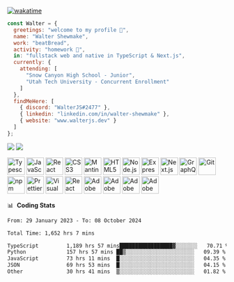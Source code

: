 [![wakatime](https://wakatime.com/badge/user/633611a5-2410-4a66-96ad-ce6a6df384d0.svg)](https://wakatime.com/@633611a5-2410-4a66-96ad-ce6a6df384d0)
```js
const Walter = {
  greetings: "welcome to my profile 👋",
  name: "Walter Shewmake",
  work: "beatBread",
  activity: "homework 🥲",
  in: "fullstack web and native in TypeScript & Next.js",
  currently: {
    attending: [
      "Snow Canyon High School - Junior",
      "Utah Tech University - Concurrent Enrollment"
    ]
  },
  findMeHere: [
    { discord: "WalterJS#2477" },
    { linkedin: "linkedin.com/in/walter-shewmake" },
    { website: "www.walterjs.dev" }
  ]
};
```

<a href="https://linkedin.com/in/walter-shewmake"><img src="https://img.shields.io/badge/LinkedIn-walter--shewmake-blue"/></a>
<a href="https://www.walterjs.dev/"><img src="https://img.shields.io/badge/Website-www.walterjs.dev-red"/></a>

<a href="https://www.typescriptlang.org/" title="Typescript"><img src="https://github.com/get-icon/geticon/raw/master/icons/typescript-icon.svg" alt="Typescript" width="40px" height="40px"></a>
<a href="https://developer.mozilla.org/en-US/docs/Web/JavaScript" title="JavaScript"><img src="https://github.com/get-icon/geticon/raw/master/icons/javascript.svg" alt="JavaScript" width="40px" height="40px"></a>
<a href="https://reactjs.org/" title="React"><img src="https://github.com/get-icon/geticon/raw/master/icons/react.svg" alt="React" width="40px" height="40px"></a>
<a href="https://www.w3.org/TR/CSS/" title="CSS3"><img src="https://github.com/get-icon/geticon/raw/master/icons/css-3.svg" alt="CSS3" width="40px" height="40px"></a>
<a href="https://mantine.dev/" title="Mantine"><img src="https://seeklogo.com/images/M/mantine-logo-235E19C978-seeklogo.com.png" alt="Mantine" width="40px" height="40px"></a>
<a href="https://www.w3.org/TR/html5/" title="HTML5"><img src="https://github.com/get-icon/geticon/raw/master/icons/html-5.svg" alt="HTML5" width="40px" height="40px"></a>
<a href="https://nodejs.org/" title="Node.js"><img src="https://github.com/get-icon/geticon/raw/master/icons/nodejs-icon.svg" alt="Node.js" width="40px" height="40px"></a>
<a href="https://expressjs.com/" title="Express"><img src="https://github.com/get-icon/geticon/raw/master/icons/express.svg" alt="Express" width="40px" height="40px"></a>
<a href="https://nextjs.org/" title="Next.js"><img src="https://github.com/get-icon/geticon/raw/master/icons/nextjs-icon.svg" alt="Next.js" width="40px" height="40px"></a>
<a href="https://graphql.org/" title="GraphQL"><img src="https://github.com/get-icon/geticon/raw/master/icons/graphql.svg" alt="GraphQL" width="40px" height="40px"></a>
<a href="https://git-scm.com/" title="Git"><img src="https://github.com/get-icon/geticon/raw/master/icons/git-icon.svg" alt="Git" width="40px" height="40px"></a>
<a href="https://www.npmjs.com/" title="npm"><img src="https://github.com/get-icon/geticon/raw/master/icons/npm.svg" alt="npm" width="40px" height="40px"></a>
<a href="https://prettier.io/" title="Prettier"><img src="https://github.com/get-icon/geticon/raw/master/icons/prettier.svg" alt="Prettier" width="40px" height="40px"></a>
<a href="https://code.visualstudio.com/" title="Visual Studio Code"><img src="https://github.com/get-icon/geticon/raw/master/icons/visual-studio-code.svg" alt="Visual Studio Code" width="40px" height="40px"></a>
<a href="https://reactnative.dev/" title="React Native"><img src="https://github.com/get-icon/geticon/raw/master/icons/react.svg" alt="React Native" width="40px" height="40px"></a>
<a href="https://www.adobe.com/products/photoshop.html" title="Adobe Photoshop"><img src="https://github.com/get-icon/geticon/raw/master/icons/adobe-photoshop.svg" alt="Adobe Photoshop" width="40px" height="40px"></a>
<a href="https://www.adobe.com/products/premiere.html" title="Adobe Premiere Pro"><img src="https://github.com/get-icon/geticon/raw/master/icons/adobe-premiere_pro.svg" alt="Adobe Premiere Pro" width="40px" height="40px"></a>
<a href="https://www.adobe.com/products/aftereffects.html" title="Adobe After Effects"><img src="https://github.com/get-icon/geticon/raw/master/icons/adobe-after_effects.svg" alt="Adobe After Effects" width="40px" height="40px"></a>
<a href="https://www.adobe.com/products/illustrator.html" title="Adobe Illustrator"><img src="https://github.com/get-icon/geticon/raw/master/icons/adobe-illustrator.svg" alt="Adobe Illustrator" width="40px" height="40px"></a>

📊 &nbsp;**Coding Stats**

<!--![Wwakatime stats](https://github-readme-stats.vercel.app/api/wakatime?username=waltershewmake&hide_title=true&hide_border=true&langs_count=5&bg_color=00000000&text_color=777)-->


<!--START_SECTION:waka-->

```txt
From: 29 January 2023 - To: 08 October 2024

Total Time: 1,652 hrs 7 mins

TypeScript         1,189 hrs 57 mins█████████████████▓░░░░░░░   70.71 %
Python             157 hrs 57 mins ██▒░░░░░░░░░░░░░░░░░░░░░░   09.39 %
JavaScript         73 hrs 11 mins  █░░░░░░░░░░░░░░░░░░░░░░░░   04.35 %
JSON               69 hrs 53 mins  █░░░░░░░░░░░░░░░░░░░░░░░░   04.15 %
Other              30 hrs 41 mins  ▒░░░░░░░░░░░░░░░░░░░░░░░░   01.82 %
```

<!--END_SECTION:waka-->
